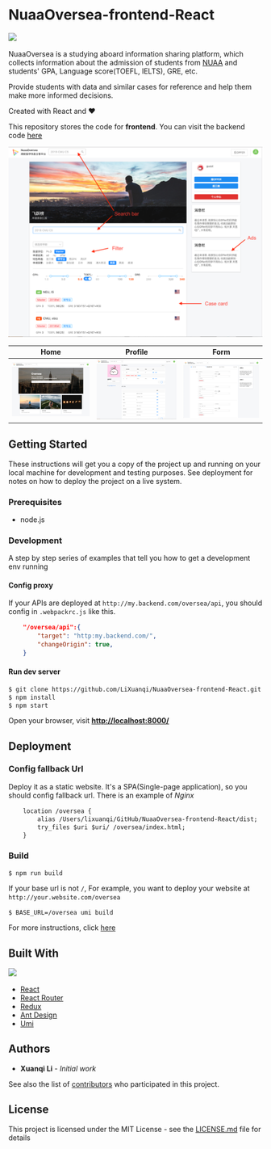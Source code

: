 # NuaaOversea-frontend-React

![](https://img.shields.io/github/license/LiXuanqi/NuaaOversea-frontend-React.svg?style=flat)

NuaaOversea is a studying aboard information sharing platform, which collects information about the admission of students from [NUAA](http://iao.nuaa.edu.cn/) and students' GPA, Language score(TOEFL, IELTS), GRE, etc. 

Provide students with data and similar cases for reference and help them make more informed decisions.

Created with React and ❤️

This repository stores the code for **frontend**. You can visit the backend code [here](https://github.com/LiXuanqi/NuaaOversea-backend-Flask)

![Screenshot](./docs/imgs/index.png)

|      Home         |  Profile | Form |
| :-------------:| :-----:| :-----: |
| ![Screenshot](./docs/imgs/home.png) | ![Screenshot](./docs/imgs/profile.png) | ![Screenshot](./docs/imgs/form.png)

## Getting Started

These instructions will get you a copy of the project up and running on your local machine for development and testing purposes. See deployment for notes on how to deploy the project on a live system.

### Prerequisites

- node.js

### Development

A step by step series of examples that tell you how to get a development env running
#### Config proxy
If your APIs are deployed at `http://my.backend.com/oversea/api`, you should config in `.webpackrc.js` like this.
```json
    "/oversea/api":{
        "target": "http:my.backend.com/",
        "changeOrigin": true,
    }
```
#### Run dev server
```shell
$ git clone https://github.com/LiXuanqi/NuaaOversea-frontend-React.git
$ npm install
$ npm start
```
Open your browser, visit **[http://localhost:8000/](http://localhost:8000/)**

## Deployment
### Config fallback Url
Deploy it as a static website. It's a SPA(Single-page application), so you should config fallback url. There is an example of *Nginx*
```
    location /oversea {
        alias /Users/lixuanqi/GitHub/NuaaOversea-frontend-React/dist;
	    try_files $uri $uri/ /oversea/index.html;
    }
```
### Build
```shell
$ npm run build
```

If your base url is not `/`, For example, you want to deploy your website at `http://your.website.com/oversea`

```shell
$ BASE_URL=/oversea umi build
``` 

For more instructions, click [here](https://umijs.org/guide/deploy.html#default-scheme)

## Built With

![](https://fiverr-res.cloudinary.com/images/t_main1,q_auto,f_auto/gigs/103023642/original/6d7e0809333009b3d1f09cd0cb137033deabf0a1/build-web-and-mobile-apps-in-react-redux-reactnative.jpg)

- [React](https://reactjs.org/)
- [React Router](https://reacttraining.com/react-router/web/guides/philosophy)
- [Redux](https://redux.js.org/)
- [Ant Design](https://ant.design/index-cn)
- [Umi](https://umijs.org/)

## Authors

* **Xuanqi Li** - *Initial work*

See also the list of [contributors](https://github.com/LiXuanqi/NuaaOversea-frontend-React/graphs/contributors) who participated in this project.

## License

This project is licensed under the MIT License - see the [LICENSE.md](LICENSE.md) file for details
